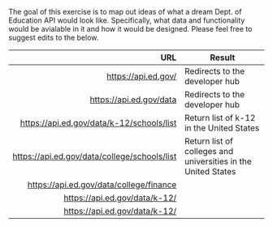 

The goal of this exercise is to map out ideas of what a dream Dept. of Education API would look like.  Specifically, what data and functionality would be avialable in it and how it would be designed.  Please feel free to suggest edits to the below.  

| URL  |  Result |
|--:|---|
| https://api.ed.gov/  |  Redirects to the developer hub |
| https://api.ed.gov/data  | Redirects to the developer hub  |
| https://api.ed.gov/data/k-12/schools/list  | Return list of k-12 in the United States  |
| https://api.ed.gov/data/college/schools/list  |  Return list of colleges and universities in the United States |
| https://api.ed.gov/data/college/finance  |   |
| https://api.ed.gov/data/k-12/  |   |
| https://api.ed.gov/data/k-12/  |   |



